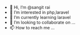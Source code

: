 - 👋 Hi, I’m @sangit rai
- 👀 I’m interested in php,laravel
- 🌱 I’m currently learning laravel
- 💞️ I’m looking to collaborate on ...
- 📫 How to reach me ...
